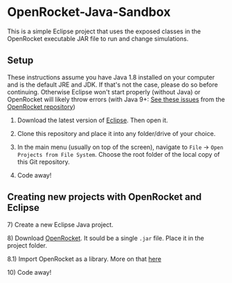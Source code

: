 # OpenRocket-Java-Sandbox
This is a simple Eclipse project that uses the exposed classes in the OpenRocket executable JAR file to run and change simulations. 

## Setup
These instructions assume you have Java 1.8 installed on your computer and is the default JRE and JDK. If that's not the case, please do so before continuing. Otherwise Eclipse won't start properly (without Java) or OpenRocket will likely throw errors (with Java 9+: [See ](https://github.com/openrocket/openrocket/issues/542)[these ](https://github.com/openrocket/openrocket/issues/433)[issues](https://github.com/openrocket/openrocket/issues/347) from the [OpenRocket repository](https://github.com/openrocket/openrocket/))

1) Download the latest version of [Eclipse](https://www.eclipse.org/downloads/). Then open it.

2) Clone this repository and place it into any folder/drive of your choice.

3) In the main menu (usually on top of the screen), navigate to `File` -> `Open Projects from File System`. Choose the root folder of the local copy of this Git repository.

4) Code away!


## Creating new projects with OpenRocket and Eclipse
7\) Create a new Eclipse Java project.

8\) Download [OpenRocket](http://openrocket.info/). It sould be a single `.jar` file. Place it in the project folder.

8.1\) Import OpenRocket as a library. More on that [here](https://github.com/m516/SnakeApp/wiki/Your-First-Snake)

10\) Code away!
